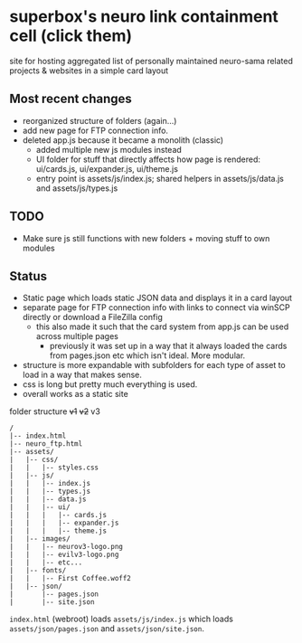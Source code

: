 # superbox's neuro link containment cell (click them)

site for hosting aggregated list of personally maintained neuro-sama related projects & websites in a simple card layout


## Most recent changes

- reorganized structure of folders (again...)
- add new page for FTP connection info.
- deleted app.js because it became a monolith (classic)
    - added multiple new js modules instead
    - UI folder for stuff that directly affects how page is rendered: ui/cards.js, ui/expander.js, ui/theme.js
    - entry point is assets/js/index.js; shared helpers in assets/js/data.js and assets/js/types.js

## TODO

- Make sure js still functions with new folders + moving stuff to own modules

## Status

- Static page which loads static JSON data and displays it in a card layout
- separate page for FTP connection info with links to connect via winSCP directly or download a FileZilla config
    - this also made it such that the card system from app.js can be used across multiple pages 
        - previously it was set up in a way that it always loaded the cards from pages.json etc which isn't ideal. More modular. 
- structure is more expandable with subfolders for each type of asset to load in a way that makes sense.
- css is long but pretty much everything is used.
- overall works as a static site

folder structure ~~v1~~ ~~v2~~ v3

```
/
|-- index.html
|-- neuro_ftp.html
|-- assets/
|   |-- css/
|   |   |-- styles.css
|   |-- js/
|   |   |-- index.js
|   |   |-- types.js
|   |   |-- data.js
|   |   |-- ui/
|   |   |   |-- cards.js
|   |   |   |-- expander.js
|   |   |   |-- theme.js
|   |-- images/
|   |   |-- neurov3-logo.png
|   |   |-- evilv3-logo.png
|   |   |-- etc...
|   |-- fonts/
|   |   |-- First Coffee.woff2
|   |-- json/
|       |-- pages.json
|       |-- site.json
```

`index.html` (webroot) loads `assets/js/index.js` which loads `assets/json/pages.json` and `assets/json/site.json`.
